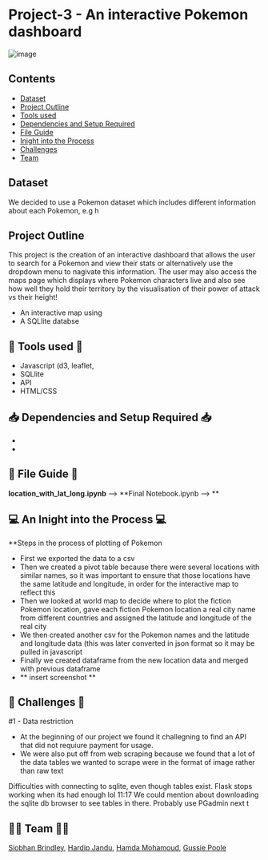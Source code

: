 # Project-3 - An interactive Pokemon dashboard

![image](https://user-images.githubusercontent.com/115706722/219479357-49d4c9a6-e6a2-4135-aa6f-64a103782955.jpeg)


## Contents

* [Dataset](#dataset-header)
* [Project Outline](#project-header)
* [Tools used](#reports-header)
* [Dependencies and Setup Required](#dependencies-header)
* [File Guide](#file-header)
* [Inight into the Process](#process-header)
* [Challenges](#challenge-header)
* [Team](#team-header)



## <a id="dataset-header"></a>Dataset

We decided to use a Pokemon dataset which includes different information about each Pokemon, e.g h

## <a id="project-header"></a>Project Outline

This project is the creation of an interactive dashboard that allows the user to search for a Pokemon and view their stats or alternatively use the dropdown menu to nagivate this information. The user may also access the maps page which displays where Pokemon characters live and also see how well they hold their territory by the visualisation of their power of attack vs their height!

  * An interactive map using 
  * A SQLlite databse

 ## :wrench: <a id="reports-header"></a>Tools used :wrench:
  * Javascript (d3, leaflet,
  * SQLlite
  * API
  * HTML/CSS
  
 ## :inbox_tray: <a id="dependencies-header"></a>Dependencies and Setup Required :inbox_tray:
*
*


 ## :open_file_folder: <a id="file-header"></a>**File Guide** :open_file_folder:

**location_with_lat_long.ipynb** --> 
**Final Notebook.ipynb --> **

 ## :computer: <a id="process-header"></a>An Inight into the Process :computer:

 **Steps in the process of plotting of Pokemon  

- First we exported the data to a csv
- Then we created a pivot table because there were several locations with similar names, so it was important to ensure that those locations have the same latitude and longitude, in order for the interactive map to reflect this
-  Then we looked at world map to decide where to plot the fiction Pokemon location, gave each fiction Pokemon location a real city name from different countries and assigned the latitude and longitude of the real city
-  We then created another csv for the Pokemon names and the latitude and longitude data (this was later converted in json format so it may be pulled in javascript
-  Finally we created dataframe from the new location data and merged with previous dataframe
-  ** insert screenshot ** 

 ## :stop_sign: <a id="challenge-header"></a>**Challenges** :stop_sign:

#1 - Data restriction
  -  At the beginning of our project we found it challegning to find an API that did not requiure payment for usage. 
  -  We were also put off from web scraping because we found that a lot of the data tables we wanted to scrape were in the format of image rather than raw
     text
  
Difficulties with connecting to sqlite, even though tables exist. Flask stops working when its had enough lol
11:17
We could mention about downloading the sqlite db browser to see tables in there. Probably use PGadmin next t

 ## :dancing_women: <a id="team-header"></a> Team :dancing_women:
[Siobhan Brindley](https://github.com/SBrindley),
[Hardip Jandu](https://github.com/HJandu),
[Hamda  Mohamoud](https://github.com/hamdamoha),
[Gussie Poole](https://github.com/gussiepoole)

